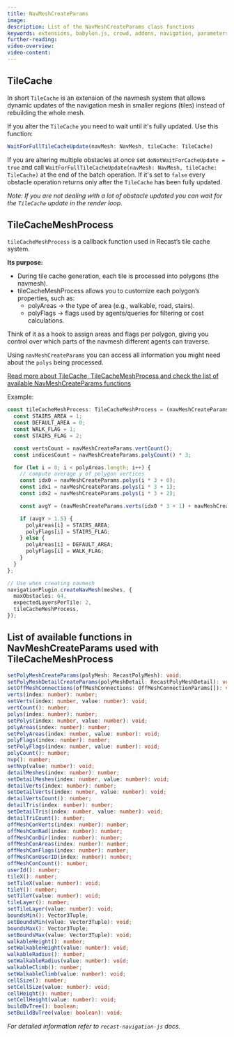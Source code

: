```yaml
---
title: NavMeshCreateParams
image:
description: List of the NavMeshCreateParams class functions
keywords: extensions, babylon.js, crowd, addons, navigation, parameters
further-reading:
video-overview:
video-content:
---
```


## TileCache

In short `TileCache` is an extension of the navmesh system that allows dynamic updates of the navigation mesh in smaller regions (tiles) instead of rebuilding the whole mesh.

If you alter the `TileCache` you need to wait until it's fully updated. Use this function:

```ts
WaitForFullTileCacheUpdate(navMesh: NavMesh, tileCache: TileCache)
```

If you are altering multiple obstacles at once set `doNotWaitForCacheUpdate = true` and call `WaitForFullTileCacheUpdate(navMesh: NavMesh, tileCache: TileCache)` at the end of the batch operation. If it's set to `false` every obstacle operation returns only after the `TileCache` has been fully updated.

_Note: If you are not dealing with a lot of obstacle updated you can wait for the `TileCache` update in the render loop._

## TileCacheMeshProcess

`tileCacheMeshProcess` is a callback function used in Recast’s tile cache system.

**Its purpose:**

- During tile cache generation, each tile is processed into polygons (the navmesh).
- tileCacheMeshProcess allows you to customize each polygon’s properties, such as:
  - polyAreas → the type of area (e.g., walkable, road, stairs).
  - polyFlags → flags used by agents/queries for filtering or cost calculations.

Think of it as a hook to assign areas and flags per polygon, giving you control over which parts of the navmesh different agents can traverse.

Using `navMeshCreateParams` you can access all information you might need about the `polys` being processed.

[Read more about TileCache, TileCacheMeshProcess and check the list of available NavMeshCreateParams functions](../v2TileCache)

Example:

```ts
const tileCacheMeshProcess: TileCacheMeshProcess = (navMeshCreateParams: NavMeshCreateParams, polyAreas: UnsignedCharArray, polyFlags: UnsignedShortArray) => {
  const STAIRS_AREA = 1;
  const DEFAULT_AREA = 0;
  const WALK_FLAG = 1;
  const STAIRS_FLAG = 2;

  const vertsCount = navMeshCreateParams.vertCount();
  const indicesCount = navMeshCreateParams.polyCount() * 3;

  for (let i = 0; i < polyAreas.length; i++) {
    // compute average y of polygon vertices
    const idx0 = navMeshCreateParams.polys(i * 3 + 0);
    const idx1 = navMeshCreateParams.polys(i * 3 + 1);
    const idx2 = navMeshCreateParams.polys(i * 3 + 2);

    const avgY = (navMeshCreateParams.verts(idx0 * 3 + 1) + navMeshCreateParams.verts(idx1 * 3 + 1) + navMeshCreateParams.verts(idx2 * 3 + 1)) / 3;

    if (avgY > 1.5) {
      polyAreas[i] = STAIRS_AREA;
      polyFlags[i] = STAIRS_FLAG;
    } else {
      polyAreas[i] = DEFAULT_AREA;
      polyFlags[i] = WALK_FLAG;
    }
  }
};

// Use when creating navmesh
navigationPlugin.createNavMesh(meshes, {
  maxObstacles: 64,
  expectedLayersPerTile: 2,
  tileCacheMeshProcess,
});
```

## List of available functions in NavMeshCreateParams used with TileCacheMeshProcess

```ts
setPolyMeshCreateParams(polyMesh: RecastPolyMesh): void;
setPolyMeshDetailCreateParams(polyMeshDetail: RecastPolyMeshDetail): void;
setOffMeshConnections(offMeshConnections: OffMeshConnectionParams[]): void;
verts(index: number): number;
setVerts(index: number, value: number): void;
vertCount(): number;
polys(index: number): number;
setPolys(index: number, value: number): void;
polyAreas(index: number): number;
setPolyAreas(index: number, value: number): void;
polyFlags(index: number): number;
setPolyFlags(index: number, value: number): void;
polyCount(): number;
nvp(): number;
setNvp(value: number): void;
detailMeshes(index: number): number;
setDetailMeshes(index: number, value: number): void;
detailVerts(index: number): number;
setDetailVerts(index: number, value: number): void;
detailVertsCount(): number;
detailTris(index: number): number;
setDetailTris(index: number, value: number): void;
detailTriCount(): number;
offMeshConVerts(index: number): number;
offMeshConRad(index: number): number;
offMeshConDir(index: number): number;
offMeshConAreas(index: number): number;
offMeshConFlags(index: number): number;
offMeshConUserID(index: number): number;
offMeshConCount(): number;
userId(): number;
tileX(): number;
setTileX(value: number): void;
tileY(): number;
setTileY(value: number): void;
tileLayer(): number;
setTileLayer(value: number): void;
boundsMin(): Vector3Tuple;
setBoundsMin(value: Vector3Tuple): void;
boundsMax(): Vector3Tuple;
setBoundsMax(value: Vector3Tuple): void;
walkableHeight(): number;
setWalkableHeight(value: number): void;
walkableRadius(): number;
setWalkableRadius(value: number): void;
walkableClimb(): number;
setWalkableClimb(value: number): void;
cellSize(): number;
setCellSize(value: number): void;
cellHeight(): number;
setCellHeight(value: number): void;
buildBvTree(): boolean;
setBuildBvTree(value: boolean): void;
```

_For detailed information refer to `recast-navigation-js` docs._
